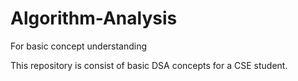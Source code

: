 # Algorithm-Analysis
For basic concept understanding

This repository is consist of basic DSA concepts for a CSE student.
